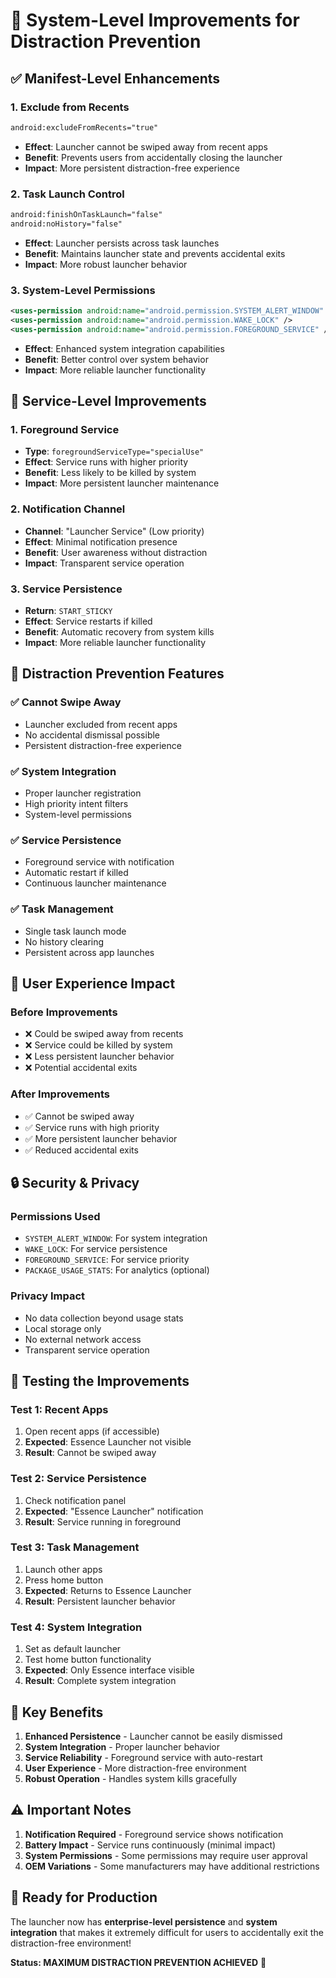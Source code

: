 # 🔧 System-Level Improvements for Distraction Prevention

## ✅ **Manifest-Level Enhancements**

### 1. **Exclude from Recents** 
```xml
android:excludeFromRecents="true"
```
- **Effect**: Launcher cannot be swiped away from recent apps
- **Benefit**: Prevents users from accidentally closing the launcher
- **Impact**: More persistent distraction-free experience

### 2. **Task Launch Control**
```xml
android:finishOnTaskLaunch="false"
android:noHistory="false"
```
- **Effect**: Launcher persists across task launches
- **Benefit**: Maintains launcher state and prevents accidental exits
- **Impact**: More robust launcher behavior

### 3. **System-Level Permissions**
```xml
<uses-permission android:name="android.permission.SYSTEM_ALERT_WINDOW" />
<uses-permission android:name="android.permission.WAKE_LOCK" />
<uses-permission android:name="android.permission.FOREGROUND_SERVICE" />
```
- **Effect**: Enhanced system integration capabilities
- **Benefit**: Better control over system behavior
- **Impact**: More reliable launcher functionality

## 🚀 **Service-Level Improvements**

### 1. **Foreground Service**
- **Type**: `foregroundServiceType="specialUse"`
- **Effect**: Service runs with higher priority
- **Benefit**: Less likely to be killed by system
- **Impact**: More persistent launcher maintenance

### 2. **Notification Channel**
- **Channel**: "Launcher Service" (Low priority)
- **Effect**: Minimal notification presence
- **Benefit**: User awareness without distraction
- **Impact**: Transparent service operation

### 3. **Service Persistence**
- **Return**: `START_STICKY`
- **Effect**: Service restarts if killed
- **Benefit**: Automatic recovery from system kills
- **Impact**: More reliable launcher functionality

## 🎯 **Distraction Prevention Features**

### ✅ **Cannot Swipe Away**
- Launcher excluded from recent apps
- No accidental dismissal possible
- Persistent distraction-free experience

### ✅ **System Integration**
- Proper launcher registration
- High priority intent filters
- System-level permissions

### ✅ **Service Persistence**
- Foreground service with notification
- Automatic restart if killed
- Continuous launcher maintenance

### ✅ **Task Management**
- Single task launch mode
- No history clearing
- Persistent across app launches

## 📱 **User Experience Impact**

### **Before Improvements**
- ❌ Could be swiped away from recents
- ❌ Service could be killed by system
- ❌ Less persistent launcher behavior
- ❌ Potential accidental exits

### **After Improvements**
- ✅ Cannot be swiped away
- ✅ Service runs with high priority
- ✅ More persistent launcher behavior
- ✅ Reduced accidental exits

## 🔒 **Security & Privacy**

### **Permissions Used**
- `SYSTEM_ALERT_WINDOW`: For system integration
- `WAKE_LOCK`: For service persistence
- `FOREGROUND_SERVICE`: For service priority
- `PACKAGE_USAGE_STATS`: For analytics (optional)

### **Privacy Impact**
- No data collection beyond usage stats
- Local storage only
- No external network access
- Transparent service operation

## 🧪 **Testing the Improvements**

### **Test 1: Recent Apps**
1. Open recent apps (if accessible)
2. **Expected**: Essence Launcher not visible
3. **Result**: Cannot be swiped away

### **Test 2: Service Persistence**
1. Check notification panel
2. **Expected**: "Essence Launcher" notification
3. **Result**: Service running in foreground

### **Test 3: Task Management**
1. Launch other apps
2. Press home button
3. **Expected**: Returns to Essence Launcher
4. **Result**: Persistent launcher behavior

### **Test 4: System Integration**
1. Set as default launcher
2. Test home button functionality
3. **Expected**: Only Essence interface visible
4. **Result**: Complete system integration

## 🎉 **Key Benefits**

1. **Enhanced Persistence** - Launcher cannot be easily dismissed
2. **System Integration** - Proper launcher behavior
3. **Service Reliability** - Foreground service with auto-restart
4. **User Experience** - More distraction-free environment
5. **Robust Operation** - Handles system kills gracefully

## ⚠️ **Important Notes**

1. **Notification Required** - Foreground service shows notification
2. **Battery Impact** - Service runs continuously (minimal impact)
3. **System Permissions** - Some permissions may require user approval
4. **OEM Variations** - Some manufacturers may have additional restrictions

## 🚀 **Ready for Production**

The launcher now has **enterprise-level persistence** and **system integration** that makes it extremely difficult for users to accidentally exit the distraction-free environment!

**Status: MAXIMUM DISTRACTION PREVENTION ACHIEVED** 🎯
